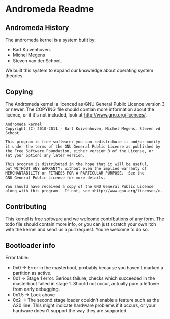 Andromeda Readme
================

Andromeda History
-----------------

The andromeda kernel is a system built by:

 * Bart Kuivenhoven.
 * Michel Megens
 * Steven van der Schoot.

We built this system to expand our knowledge about operating system theories.

Copying
-------

The Andromeda kernel is licenced as GNU General Public Licence version 3 or
newer. The COPYING file should contian more information about the licence, or
if it's not included, look at http://www.gnu.org/licences/.

    Andromeda kernel
    Copyright (C) 2010-2011 - Bart Kuivenhoven, Michel Megens, Steven vd Schoot

    This program is free software: you can redistribute it and/or modify
    it under the terms of the GNU General Public License as published by
    the Free Software Foundation, either version 3 of the License, or
    (at your option) any later version.

    This program is distributed in the hope that it will be useful,
    but WITHOUT ANY WARRANTY; without even the implied warranty of
    MERCHANTABILITY or FITNESS FOR A PARTICULAR PURPOSE.  See the
    GNU General Public License for more details.

    You should have received a copy of the GNU General Public License
    along with this program.  If not, see <http://www.gnu.org/licenses/>.

Contributing
------------

This kernel is free software and we welcome contributions of any form. The todo
file should contain more info, or you can just scratch your own itch with the
kernel and send us a pull request. You're welcome to do so.

Bootloader info
---------------

Error table:

* 0x0 -> Error in the masterboot, probably because you haven't marked a partition 
    as active.
* 0x1 -> Stage 1 error. Serious failure, checks which succeeded in the masterboot 
    failed in stage 1. Should not occur, actually pure a leftover from early 
    debugging.
* 0x1.5 -> Look above
* 0x2 -> The second stage loader couldn't enable a feature such as the A20 line.
    This might indicate hardware problems if it occurs, or your hardware doesn't
    support the way they are supported.